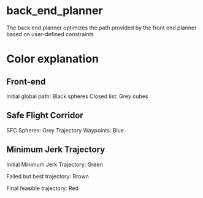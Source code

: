 # back_end_planner

The back end planner optimizes the path provided by the front end planner based on user-defined constraints


# Color explanation

## Front-end
Initial global path: Black spheres
Closed list: Grey cubes

## Safe Flight Corridor
SFC Spheres: Grey
Trajectory Waypoints: Blue

## Minimum Jerk Trajectory
Initial Minimum Jerk Trajectory: Green 

Failed but best trajectory: Brown 

Final feasible trajectory: Red